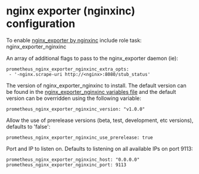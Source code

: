 # nginx exporter (nginxinc) configuration

To enable [nginx_exporter by nginxinc](https://github.com/nginxinc/nginx-prometheus-exporter) include role task: nginx_exporter_nginxinc

An array of additional flags to pass to the nginx_exporter daemon (ie):

    prometheus_nginx_exporter_nginxinc_extra_opts:
     - '-nginx.scrape-uri http://<nginx>:8080/stub_status'

The version of nginx_exporter_nginxinc to install. The default version can be found in the [nginx_exporter_nginxinc variables file](../vars/software/nginx_exporter_nginxinc.yml) and the default version can be overridden using the following variable:

    prometheus_nginx_exporter_nginxinc_version: "v1.0.0"

Allow the use of prerelease versions (beta, test, development, etc versions), defaults to 'false':

    prometheus_nginx_exporter_nginxinc_use_prerelease: true

Port and IP to listen on. Defaults to listening on all available IPs on port 9113:

    prometheus_nginx_exporter_nginxinc_host: "0.0.0.0"
    prometheus_nginx_exporter_nginxinc_port: 9113
